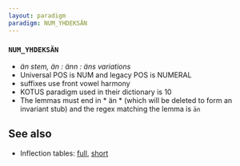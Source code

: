 ```yaml
---
layout: paradigm
paradigm: NUM_YHDEKSÄN
---
```

### ` NUM_YHDEKSÄN `

* _än stem, än : änn : äns variations_
* Universal POS is NUM and legacy POS is NUMERAL
* suffixes use front vowel harmony
* KOTUS paradigm used in their dictionary is 10
* The lemmas must end in * än * (which will be deleted to form an invariant stub) and the regex matching the lemma is ` än `

## See also

* Inflection tables: [full](gen/Y/yhdeksän.html), [short](gen/Y/yhdeksän_wikt.html)

